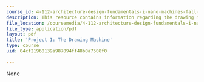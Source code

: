 ```yaml
---
course_id: 4-112-architecture-design-fundamentals-i-nano-machines-fall-2012
description: This resource contains information regarding the drawing machine.
file_location: /coursemedia/4-112-architecture-design-fundamentals-i-nano-machines-fall-2012/04cf21960139a987094ff48b0a7508f0_MIT4_112F12_prjct1-draw.pdf
file_type: application/pdf
layout: pdf
title: 'Project 1: The Drawing Machine'
type: course
uid: 04cf21960139a987094ff48b0a7508f0

---
```

None